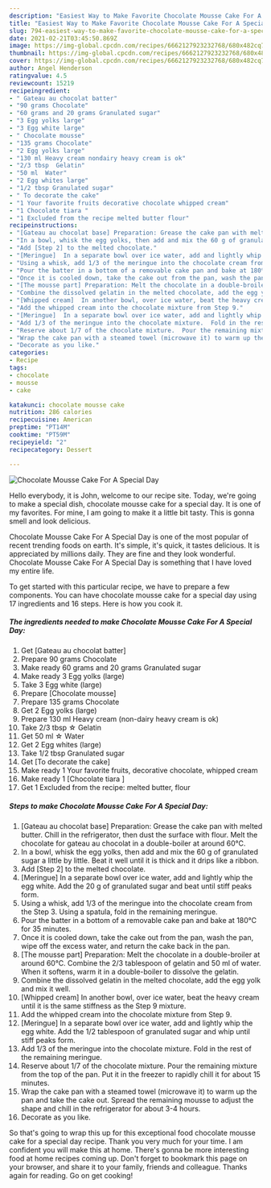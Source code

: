 ```yaml
---
description: "Easiest Way to Make Favorite Chocolate Mousse Cake For A Special Day"
title: "Easiest Way to Make Favorite Chocolate Mousse Cake For A Special Day"
slug: 794-easiest-way-to-make-favorite-chocolate-mousse-cake-for-a-special-day
date: 2021-02-21T03:45:50.869Z
image: https://img-global.cpcdn.com/recipes/6662127923232768/680x482cq70/chocolate-mousse-cake-for-a-special-day-recipe-main-photo.jpg
thumbnail: https://img-global.cpcdn.com/recipes/6662127923232768/680x482cq70/chocolate-mousse-cake-for-a-special-day-recipe-main-photo.jpg
cover: https://img-global.cpcdn.com/recipes/6662127923232768/680x482cq70/chocolate-mousse-cake-for-a-special-day-recipe-main-photo.jpg
author: Angel Henderson
ratingvalue: 4.5
reviewcount: 15219
recipeingredient:
- " Gateau au chocolat batter"
- "90 grams Chocolate"
- "60 grams and 20 grams Granulated sugar"
- "3 Egg yolks large"
- "3 Egg white large"
- " Chocolate mousse"
- "135 grams Chocolate"
- "2 Egg yolks large"
- "130 ml Heavy cream nondairy heavy cream is ok"
- "2/3 tbsp  Gelatin"
- "50 ml  Water"
- "2 Egg whites large"
- "1/2 tbsp Granulated sugar"
- " To decorate the cake"
- "1 Your favorite fruits decorative chocolate whipped cream"
- "1 Chocolate tiara "
- "1 Excluded from the recipe melted butter flour"
recipeinstructions:
- "[Gateau au chocolat base] Preparation: Grease the cake pan with melted butter.  Chill in the refrigerator, then dust the surface with flour.  Melt the chocolate for gateau au chocolat in a double-boiler at around 60℃."
- "In a bowl, whisk the egg yolks, then add and mix the 60 g of granulated sugar a little by little.  Beat it well until it is thick and it drips like a ribbon."
- "Add [Step 2] to the melted chocolate."
- "[Meringue]  In a separate bowl over ice water, add and lightly whip the egg white.  Add the 20 g of granulated sugar and beat until stiff peaks form."
- "Using a whisk, add 1/3 of the meringue into the chocolate cream from the Step 3.  Using a spatula, fold in the remaining meringue."
- "Pour the batter in a bottom of a removable cake pan and bake at 180℃ for 35 minutes."
- "Once it is cooled down, take the cake out from the pan, wash the pan, wipe off the excess water, and return the cake back in the pan."
- "[The mousse part] Preparation: Melt the chocolate in a double-broiler at  around 60℃.  Combine the 2/3 tablespoon of gelatin and 50 ml of water.  When it softens, warm it in a double-boiler to dissolve the gelatin."
- "Combine the dissolved gelatin in the melted chocolate, add the egg yolk and mix it well."
- "[Whipped cream]  In another bowl, over ice water, beat the heavy cream until it is the same stiffness as the Step 9 mixture."
- "Add the whipped cream into the chocolate mixture from Step 9."
- "[Meringue]  In a separate bowl over ice water, add and lightly whip the egg white.  Add the 1/2 tablespoon of granulated sugar and whip until stiff peaks form."
- "Add 1/3 of the meringue into the chocolate mixture.  Fold in the rest of the remaining meringue."
- "Reserve about 1/7 of the chocolate mixture.  Pour the remaining mixture from the top of the pan.  Put it in the freezer to rapidly chill it for about 15 minutes."
- "Wrap the cake pan with a steamed towel (microwave it) to warm up the pan and take the cake out.  Spread the remaining mousse to adjust the shape and chill in the refrigerator for about 3-4 hours."
- "Decorate as you like."
categories:
- Recipe
tags:
- chocolate
- mousse
- cake

katakunci: chocolate mousse cake 
nutrition: 286 calories
recipecuisine: American
preptime: "PT14M"
cooktime: "PT59M"
recipeyield: "2"
recipecategory: Dessert

---
```



![Chocolate Mousse Cake For A Special Day](https://img-global.cpcdn.com/recipes/6662127923232768/680x482cq70/chocolate-mousse-cake-for-a-special-day-recipe-main-photo.jpg)

Hello everybody, it is John, welcome to our recipe site. Today, we're going to make a special dish, chocolate mousse cake for a special day. It is one of my favorites. For mine, I am going to make it a little bit tasty. This is gonna smell and look delicious.



Chocolate Mousse Cake For A Special Day is one of the most popular of recent trending foods on earth. It's simple, it's quick, it tastes delicious. It is appreciated by millions daily. They are fine and they look wonderful. Chocolate Mousse Cake For A Special Day is something that I have loved my entire life.


To get started with this particular recipe, we have to prepare a few components. You can have chocolate mousse cake for a special day using 17 ingredients and 16 steps. Here is how you cook it.

<!--inarticleads1-->

##### The ingredients needed to make Chocolate Mousse Cake For A Special Day:

1. Get  [Gateau au chocolat batter]
1. Prepare 90 grams Chocolate
1. Make ready 60 grams and 20 grams Granulated sugar
1. Make ready 3 Egg yolks (large)
1. Take 3 Egg white (large)
1. Prepare  [Chocolate mousse]
1. Prepare 135 grams Chocolate
1. Get 2 Egg yolks (large)
1. Prepare 130 ml Heavy cream (non-dairy heavy cream is ok)
1. Take 2/3 tbsp ☆ Gelatin
1. Get 50 ml ☆ Water
1. Get 2 Egg whites (large)
1. Take 1/2 tbsp Granulated sugar
1. Get  [To decorate the cake]
1. Make ready 1 Your favorite fruits, decorative chocolate, whipped cream
1. Make ready 1 [Chocolate tiara ]
1. Get 1 Excluded from the recipe: melted butter, flour




<!--inarticleads2-->

##### Steps to make Chocolate Mousse Cake For A Special Day:

1. [Gateau au chocolat base] Preparation: Grease the cake pan with melted butter.  Chill in the refrigerator, then dust the surface with flour.  Melt the chocolate for gateau au chocolat in a double-boiler at around 60℃.
1. In a bowl, whisk the egg yolks, then add and mix the 60 g of granulated sugar a little by little.  Beat it well until it is thick and it drips like a ribbon.
1. Add [Step 2] to the melted chocolate.
1. [Meringue]  In a separate bowl over ice water, add and lightly whip the egg white.  Add the 20 g of granulated sugar and beat until stiff peaks form.
1. Using a whisk, add 1/3 of the meringue into the chocolate cream from the Step 3.  Using a spatula, fold in the remaining meringue.
1. Pour the batter in a bottom of a removable cake pan and bake at 180℃ for 35 minutes.
1. Once it is cooled down, take the cake out from the pan, wash the pan, wipe off the excess water, and return the cake back in the pan.
1. [The mousse part] Preparation: Melt the chocolate in a double-broiler at  around 60℃.  Combine the 2/3 tablespoon of gelatin and 50 ml of water.  When it softens, warm it in a double-boiler to dissolve the gelatin.
1. Combine the dissolved gelatin in the melted chocolate, add the egg yolk and mix it well.
1. [Whipped cream]  In another bowl, over ice water, beat the heavy cream until it is the same stiffness as the Step 9 mixture.
1. Add the whipped cream into the chocolate mixture from Step 9.
1. [Meringue]  In a separate bowl over ice water, add and lightly whip the egg white.  Add the 1/2 tablespoon of granulated sugar and whip until stiff peaks form.
1. Add 1/3 of the meringue into the chocolate mixture.  Fold in the rest of the remaining meringue.
1. Reserve about 1/7 of the chocolate mixture.  Pour the remaining mixture from the top of the pan.  Put it in the freezer to rapidly chill it for about 15 minutes.
1. Wrap the cake pan with a steamed towel (microwave it) to warm up the pan and take the cake out.  Spread the remaining mousse to adjust the shape and chill in the refrigerator for about 3-4 hours.
1. Decorate as you like.




So that's going to wrap this up for this exceptional food chocolate mousse cake for a special day recipe. Thank you very much for your time. I am confident you will make this at home. There's gonna be more interesting food at home recipes coming up. Don't forget to bookmark this page on your browser, and share it to your family, friends and colleague. Thanks again for reading. Go on get cooking!
